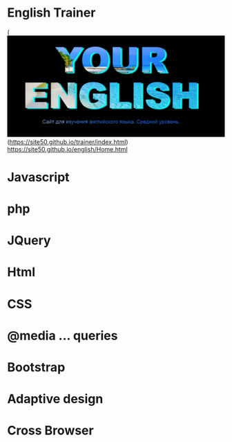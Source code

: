 # English Trainer
(
![Test Image 3](https://github.com/site50/trainer/blob/main/images/eng1.jpg)(https://site50.github.io/trainer/index.html)
https://site50.github.io/english/Home.html

# Javascript
# php
# JQuery
# Html
# CSS
# @media ... queries 
# Bootstrap
# Adaptive design
# Cross Browser




